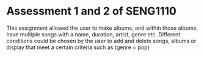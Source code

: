# Assessment 1 and 2 of SENG1110 
This assignment allowed the user to make albums, and within those albums, have multiple songs with a name, duration, artist, genre etc. Different conditions could be chosen by the user to add and delete songs, albums or display that meet a certain criteria such as (genre = pop)

